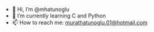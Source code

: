 - 👋 Hi, I’m @mhatunoglu
- 🌱 I’m currently learning C and Python
- 📫 How to reach me: murathatunoglu.01@hotmail.com

<!---
mhatunoglu/mhatunoglu is a ✨ special ✨ repository because its `README.md` (this file) appears on your GitHub profile.
You can click the Preview link to take a look at your changes.
--->
